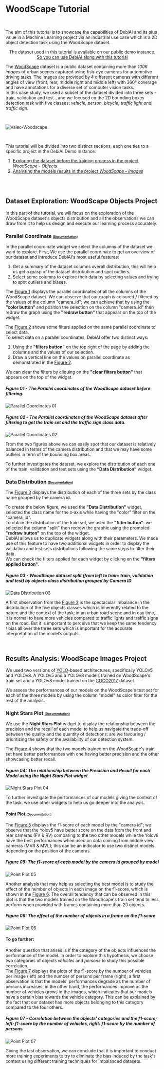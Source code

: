 # WoodScape Tutorial

<br>

The aim of this tutorial is to showcase the capabilities of DebiAI and its plus value in a Machine Learning project via an industrial use case which is a 2D object detection task using the WoodScape dataset.

<p style="text-align:center">
    The dataset used in this tutorial is available
    on our public demo instance.
    <br>
    <a href="https://demo.debiai.fr/" target="_blank">So you can use DebiAI along with this tutorial</a>
</p>

The [WoodScape](https://woodscape.valeo.com/woodscape/) dataset is a public dataset containing more than _100K images_ of urban scenes captured using fish-eye cameras for automotive driving tasks. The images are provided by 4 different cameras with different angles of view (front, rear, middle right and middle left) with 360° coverage and have annotations for a diverse set of computer vision tasks.
<br>
In this case study, we used a subset of the dataset divided into three sets -train, validation and test-, and we focused on the 2D bounding boxes detection task with five classes: _vehicle, person, bicycle, traffic light and traffic sign._

<br>

![Valeo-Woodscape](./images/valeo.png)

<br>

This tutorial will be divided into two distinct sections, each one ties to a specific project in the DebiAI Demo Instance:

1. [Exploring the dataset before the training process in the project _WoodScape - Objects_](#dataset-exploration-woodscape-objects-project)
2. [Analysing the models results in the project _WoodScape - Images_](#results-analysis-woodscape-images-project)

<br>
<br>

## Dataset Exploration: WoodScape Objects Project

In this part of the tutorial, we will focus on the exploration of the WoodScape dataset's objects distribution and all the observations we can draw from it to help us design and execute our learning process accurately.

### Parallel Coordinate <font size="1">[(Documentation)](https://debiai.irt-systemx.fr/dashboard/widgets/1_parallel_coordinates/) </font>

In the parallel coordinate widget we select the columns of the dataset we want to explore.
First, We use the parallel coordinate to get an overview of our dataset and introduce DebiAI's most useful features: <br>

1. Get a summary of the dataset columns overall distribution, this will help us get a grasp of the dataset distribution and spot outliers.
2. Select some columns to explore their data by selecting values and trying to spot outliers and biases.

The [Figure 1](#figure-01---the-parallel-coordinates-of-the-woodscape-dataset-before-filtering) displays the parallel coordinates of all the columns of the WoodScape dataset. We can observe that our graph is coloured / filtered by the values of the column "camera_id"; we can achieve that by using the **“color button”** and position the selection on the column "camera_id" then redraw the graph using the **"redraw button"** that appears on the top of the widget.

The [Figure 2](#figure-02---the-parallel-coordinates-of-the-woodscape-dataset-after-filtering-to-get-the-train-set-and-the-traffic-sign-class-data) shows some filters applied on the same parallel coordinate to select data.
<br>
To select data on a parallel coordinates, DebiAI offer two distinct ways:

1. Using the **"filters button"** on the top right of the page by adding the columns and the values of our selection.
2. Draw a vertical line on the values on parallel coordinate as demonstrated in the [Figure 2](#figure-02---the-parallel-coordinates-of-the-woodscape-dataset-after-filtering-to-get-the-train-set-and-the-traffic-sign-class-data).

We can clear the filters by cliquing on the **"clear filters button"** that appears on the top of the widget.

##### Figure 01 - The Parallel coordinates of the WoodScape dataset before filtering.

![Parallel Coordinates 01](./images/01_Parallel_Coordinates.png)

##### Figure 02 - The Parallel coordinates of the WoodScape dataset after filtering to get the train set and the traffic sign class data.

![Parallel Coordinates 02](./images/02_Parallel_Coordinates.png)

From the two figures above we can easily spot that our dataset is relatively balanced in terms of the camera distribution and that we may have some outliers in term of the bounding box areas.

To further investigates the dataset, we explore the distribution of each one of the train, validation and test sets using the **“Data Distribution”** widget.

### Data Distribution <font size="1"> [(Documentation)](https://debiai.irt-systemx.fr/dashboard/widgets/1_parallel_coordinates/) </font>

The [Figure 3](#figure-03---woodscape-dataset-split-from-left-to-train-train-validation-and-test-by-objects-class-distribution-grouped-by-camera-id) displays the distribution of each of the three sets by the class name grouped by the camera id.

To create the below figure, we used the **"Data Distribution"** widget, selected the class name for the x-axis while having the "color" filter on the "camera_id".
<br>
To obtain the distribution of the train set, we used the **"filter button"**: we selected the column "split" then redrew the graphic using the prompted **"redraw button"** on the top of the widget.
<br>
DebiAI allows us to duplicate widgets along with their parameters. We made use of this feature to have two additional widgets in order to display the validation and test sets distributions following the same steps to filter their data.
<br>
We can check the filters applied for each widget by clicking on the **"filters applied button"**.

##### Figure 03 - WoodScape dataset split (from left to train: train, validation and test) by objects class distribution grouped by Camera ID

![Data Distribution 03](./images/03_Data_Distribution.png)

A first observation from the [Figure 3](#figure-03---woodscape-dataset-split-from-left-to-train-train-validation-and-test-by-objects-class-distribution-grouped-by-camera-id) is the spectacular imbalance in the distribution of the five objects classes which is inherently related to the nature and the context of the task; in an urban road scene and in day time, it is normal to have more vehicles compared to traffic lights and traffic signs on the road. But it is important to perceive that we keep the same tendency / bias all over the three sets which is important for the accurate interpretation of the model’s outputs. <!-- The proportion of objects is more like homogenous across the four cameras in the three sets. -->

<br>

## Results Analysis: WoodScape Images Project

We used two versions of [YOLO](https://arxiv.org/abs/1506.02640)-based architectures, specifically YOLOv5 and YOLOv8. A YOLOv5 and a YOLOv8 models trained on WoodScape's train set and a YOLOv8 model trained on the [COCO2017](https://arxiv.org/abs/1405.0312) dataset.

We assess the performances of our models on the WoodScape's test set for each of the three models by using the column "model" as color filter for the rest of the analysis.

### Night Stars Plot <font size="1"> [(Documentation)](https://debiai.irt-systemx.fr/dashboard/widgets/night_stars_plot/) </font>

We use the **Night Stars Plot** widget to display the relationship between the precision and the recall of each model to help us navigate the trade-off between the quality and the quantity of detections: are we favouring / prioritizing the safety or the availability of our detection system.

The [Figure 4](#figure-05-the-relationship-between-the-precision-and-recall-for-each-model-using-the-night-stars-plot-widget) shows that the two models trained on the WoodScape's train set have better performances with one having better precision and the other showcasing better recall.

##### Figure 04: The relationship between the Precision and Recall for each Model using the Night Stars Plot widget

![Night Stars Plot 04](./images/05_Night_Stars_Plot.png)

To further investigate the performances of our models giving the context of the task, we use other widgets to help us go deeper into the analysis.

#### Point Plot <font size="1"> [(Documentation)](https://debiai.irt-systemx.fr/dashboard/widgets/3_point_plot/)</font>

The [Figure 5](#figure-05-the-f1-score-of-each-model-by-the-camera-id-grouped-by-model) displays the f1-score of each model by the "camera id"; we observe that the Yolov5 have better score on the data from the front and rear cameras (FV & RV) comparing to the two other models while the Yolov8 have the best performances when used on data coming from middle view cameras (MVR & MVL); this can be an indicator to use two distinct models depending on the position of the cameras.

##### Figure 05: The f1-score of each model by the camera id grouped by model

![Point Plot 05](./images/06_Point_Plot_f1-score.png)

Another analysis that may help us selecting the best model is to study the effect of the number of objects in each image on the f1-score, which is shown in the [Figure 6](#figure-06-the-effect-of-the-number-of-objects-in-a-frame-on-the-f1-score). The overall tendency that can be observed in this plot is that the two models trained on the WoodScape's train set tend to less perform when provided with frames containing more than 20 objects.

##### Figure 06: The effect of the number of objects in a frame on the f1-score

![Point Plot 06](./images/07_Point_Plot_f1-score_nb-objects.png)

#### To go further:

Another question that arises is if the category of the objects influences the performance of the model. In order to explore this hypothesis, we choose two categories of objects _vehicles_ and _persons_ to study this possible correlation. <br>
The [Figure 7](#figure-07---correlation-between-the-objects-categories-and-the-f1-score-left-f1-score-by-the-number-of-vehicles-right-f1-score-by-the-number-of-persons) displays the plots of the f1-score by the number of vehicles per image (left) and the number of persons per frame (right); a first observation is that the models' performances degrade as the number of persons increases, in the other hand, the performances improve as the number of vehicles grows in the images, which indicates that our models have a certain bias towards the vehicle category. This can be explained by the fact that our dataset has more objects belonging to this category compared to the four others.

##### Figure 07 - Correlation between the objects' categories and the f1-score; left: f1-score by the number of vehicles, right: f1-score by the number of persons

![Point Plot 07](./images/08_Point_Plot_f1-score_nb-vehicles_vs_f1-score_nb_persons.png)

Giving the last observation, we can conclude that it is important to conduct more training experiments to try to eliminate the bias induced by the task's context using different training techniques for imbalanced datasets.
